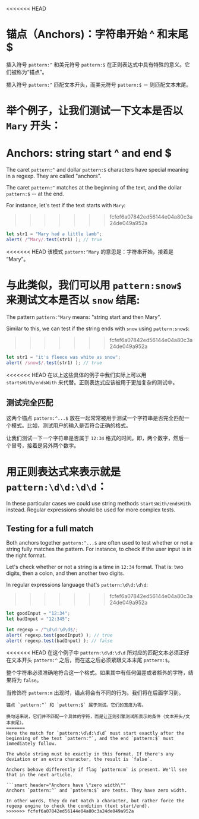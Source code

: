 <<<<<<< HEAD
# 锚点（Anchors)：字符串开始 ^ 和末尾 $

插入符号 `pattern:^` 和美元符号 `pattern:$` 在正则表达式中具有特殊的意义。它们被称为“锚点”。

插入符号 `pattern:^` 匹配文本开头，而美元符号 `pattern:$` － 则匹配文本末尾。

举个例子，让我们测试一下文本是否以 `Mary` 开头：
=======
# Anchors: string start ^ and end $

The caret `pattern:^` and dollar `pattern:$` characters have special meaning in a regexp. They are called "anchors".

The caret `pattern:^` matches at the beginning of the text, and the dollar `pattern:$` -- at the end.

For instance, let's test if the text starts with `Mary`:
>>>>>>> fcfef6a07842ed56144e04a80c3a24de049a952a

```js run
let str1 = "Mary had a little lamb";
alert( /^Mary/.test(str1) ); // true
```

<<<<<<< HEAD
该模式 `pattern:^Mary` 的意思是：字符串开始，接着是 “Mary”。

与此类似，我们可以用 `pattern:snow$` 来测试文本是否以 `snow` 结尾:
=======
The pattern `pattern:^Mary` means: "string start and then Mary".

Similar to this, we can test if the string ends with `snow` using `pattern:snow$`:
>>>>>>> fcfef6a07842ed56144e04a80c3a24de049a952a

```js run
let str1 = "it's fleece was white as snow";
alert( /snow$/.test(str1) ); // true
```

<<<<<<< HEAD
在以上这些具体的例子中我们实际上可以用 `startsWith/endsWith` 来代替。正则表达式应该被用于更加复杂的测试中。

## 测试完全匹配

这两个锚点 `pattern:^...$` 放在一起常常被用于测试一个字符串是否完全匹配一个模式。比如，测试用户的输入是否符合正确的格式。

让我们测试一下一个字符串是否属于 `12:34` 格式的时间。即，两个数字，然后一个冒号，接着是另外两个数字。

用正则表达式来表示就是 `pattern:\d\d:\d\d`：
=======
In these particular cases we could use string methods `startsWith/endsWith` instead. Regular expressions should be used for more complex tests.

## Testing for a full match

Both anchors together `pattern:^...$` are often used to test whether or not a string fully matches the pattern. For instance, to check if the user input is in the right format.

Let's check whether or not a string is a time in `12:34` format. That is: two digits, then a colon, and then another two digits.

In regular expressions language that's `pattern:\d\d:\d\d`:
>>>>>>> fcfef6a07842ed56144e04a80c3a24de049a952a

```js run
let goodInput = "12:34";
let badInput = "12:345";

let regexp = /^\d\d:\d\d$/;
alert( regexp.test(goodInput) ); // true
alert( regexp.test(badInput) ); // false
```

<<<<<<< HEAD
在这个例子中 `pattern:\d\d:\d\d` 所对应的匹配文本必须正好在文本开头 `pattern:^` 之后，而在这之后必须紧跟文本末尾 `pattern:$`。

整个字符串必须准确地符合这一个格式。如果其中有任何偏差或者额外的字符，结果将为 `false`。

当修饰符 `pattern:m` 出现时，锚点将会有不同的行为。我们将在后面学习到。

```smart header="锚点具有“零宽度”"
锚点 `pattern:^` 和 `pattern:$` 属于测试。它们的宽度为零。

换句话来说，它们并不匹配一个具体的字符，而是让正则引擎测试所表示的条件（文本开头/文本末尾）。
=======
Here the match for `pattern:\d\d:\d\d` must start exactly after the beginning of the text `pattern:^`, and the end `pattern:$` must immediately follow.

The whole string must be exactly in this format. If there's any deviation or an extra character, the result is `false`.

Anchors behave differently if flag `pattern:m` is present. We'll see that in the next article.

```smart header="Anchors have \"zero width\""
Anchors `pattern:^` and `pattern:$` are tests. They have zero width.

In other words, they do not match a character, but rather force the regexp engine to check the condition (text start/end).
>>>>>>> fcfef6a07842ed56144e04a80c3a24de049a952a
```
